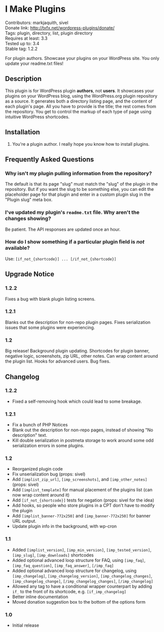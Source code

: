 # I Make Plugins #
Contributors: markjaquith, sivel  
Donate link: http://txfx.net/wordpress-plugins/donate/  
Tags: plugin, directory, list, plugin directory  
Requires at least: 3.3  
Tested up to: 3.4  
Stable tag: 1.2.2  

For plugin authors. Showcase your plugins on your WordPress site. You only update your readme.txt files!

## Description ##

This plugin is for WordPress plugin __authors__, not __users__. It showcases your plugins on your WordPress blog, using the WordPress.org plugin repository as a source. It generates both a directory listing page, and the content of each plugin's page. All you have to provide is the title; the rest comes from the repository. You get to control the markup of each type of page using intuitive WordPress shortcodes.

## Installation ##

1. You're a plugin author. I really hope you know how to install plugins.

## Frequently Asked Questions ##

### Why isn't my plugin pulling information from the repository? ###

The default is that its page "slug" must match the "slug" of the plugin in the repository. But if you want the slug to be something else, you can edit the placeholder page for that plugin and enter in a custom plugin slug in the "Plugin slug" meta box.

### I've updated my plugin's `readme.txt` file. Why aren't the changes showing? ###

Be patient. The API responses are updated once an hour.

### How do I show something if a particular plugin field is *not* available? ###

Use: `[if_not_{shortcode}] ... [/if_not_{shortcode}]`

## Upgrade Notice ##

### 1.2.2 ###
Fixes a bug with blank plugin listing screens.

### 1.2.1 ###
Blanks out the description for non-repo plugin pages. Fixes serialization issues that some plugins were experiencing.

### 1.2 ###
Big release! Background plugin updating. Shortcodes for plugin banner, negative logic, screenshots, zip URL, other notes. Can wrap content around the plugin list. Hooks for advanced users. Bug fixes.

## Changelog ##

### 1.2.2 ###
* Fixed a self-removing hook which could lead to some breakage.

### 1.2.1 ###
* Fix a bunch of PHP Notices
* Blank out the description for non-repo pages, instead of showing "No description" text.
* Kill double serialization in postmeta storage to work around some odd serialization errors in some plugins.

### 1.2 ###
* Reorganized plugin code
* Fix unserialization bug (props: sivel)
* Add `[implist_zip_url]`, `[imp_screenshots]`, and `[imp_other_notes]` (props: sivel)
* Add `[implist_template]` for manual placement of the plugins list (can now wrap content around it)
* Add `[if_not_{shortcode}]` tests for negation (props: sivel for the idea)
* Add hooks, so people who store plugins in a CPT don't have to modify the plugin
* Add `[implist_banner-772x250]` and `[imp_banner-772x250]` for banner URL output.
* Update plugin info in the background, with wp-cron

### 1.1 ###
* Added `[implist_version]`, `[imp_min_version]`, `[imp_tested_version]`, `[imp_slug]`, `[imp_downloads]` shortcodes
* Added optional advanced loop structure for FAQ, using `[imp_faq]`, `[imp_faq_question]`, `[imp_faq_answer]`, `[/imp_faq]`
* Added optional advanced loop structure for changelog, using `[imp_changelog]`, `[imp_changelog_version]`, `[imp_changelog_changes]`, `[imp_changelog_change]`, `[/imp_changelog_changes]`, `[/imp_changelog]`
* Allowed any tag to have a conditional wrapper counterpart by adding `if_` to the front of its shortcode, e.g. `[if_imp_changelog]`
* Better inline documentation
* Moved donation suggestion box to the bottom of the options form

### 1.0 ###
* Initial release
